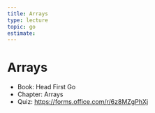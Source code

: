 ```yaml
---
title: Arrays
type: lecture
topic: go
estimate:
---
```


# Arrays

- Book: Head First Go
- Chapter: Arrays
- Quiz: https://forms.office.com/r/6z8MZgPhXj

